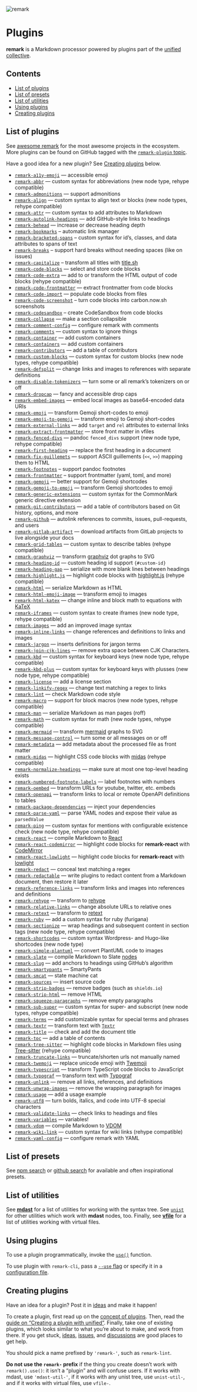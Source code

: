 ![remark][logo]

# Plugins

**remark** is a Markdown processor powered by plugins part of the [unified][]
[collective][].

## Contents

*   [List of plugins](#list-of-plugins)
*   [List of presets](#list-of-presets)
*   [List of utilities](#list-of-utilities)
*   [Using plugins](#using-plugins)
*   [Creating plugins](#creating-plugins)

## List of plugins

See [awesome remark][awesome] for the most awesome projects in the ecosystem.
More plugins can be found on GitHub tagged with the
[`remark-plugin` topic][topic].

Have a good idea for a new plugin?
See [Creating plugins][create] below.

*   [`remark-a11y-emoji`](https://github.com/florianeckerstorfer/remark-a11y-emoji)
    — accessible emoji
*   [`remark-abbr`](https://github.com/zestedesavoir/zmarkdown/tree/HEAD/packages/remark-abbr#readme)
    — custom syntax for abbreviations (new node type, rehype compatible)
*   [`remark-admonitions`](https://github.com/elviswolcott/remark-admonitions)
    — support admonitions
*   [`remark-align`](https://github.com/zestedesavoir/zmarkdown/tree/HEAD/packages/remark-align#readme)
    — custom syntax to align text or blocks (new node types, rehype compatible)
*   [`remark-attr`](https://github.com/arobase-che/remark-attr)
    — custom syntax to add attributes to Markdown
*   [`remark-autolink-headings`](https://github.com/remarkjs/remark-autolink-headings)
    — add GitHub-style links to headings
*   [`remark-behead`](https://github.com/mrzmmr/remark-behead)
    — increase or decrease heading depth
*   [`remark-bookmarks`](https://github.com/remarkjs/remark-bookmarks)
    – automatic link manager
*   [`remark-bracketed-spans`](https://github.com/sethvincent/remark-bracketed-spans)
    – custom syntax for id’s, classes, and data attributes to spans of text
*   [`remark-breaks`](https://github.com/remarkjs/remark-breaks)
    – support hard breaks without needing spaces (like on issues)
*   [`remark-capitalize`](https://github.com/zeit/remark-capitalize)
    – transform all titles with
    [title.sh](https://github.com/zeit/title)
*   [`remark-code-blocks`](https://github.com/mrzmmr/remark-code-blocks)
    — select and store code blocks
*   [`remark-code-extra`](https://github.com/samlanning/remark-code-extra)
    — add to or transform the HTML output of code blocks (rehype compatible)
*   [`remark-code-frontmatter`](https://github.com/samlanning/remark-code-frontmatter)
    — extract frontmatter from code blocks
*   [`remark-code-import`](https://github.com/kevin940726/remark-code-import)
    — populate code blocks from files
*   [`remark-code-screenshot`](https://github.com/Swizec/remark-code-screenshot)
    – turn code blocks into carbon.now.sh screenshots
*   [`remark-codesandbox`](https://github.com/kevin940726/remark-codesandbox)
    – create CodeSandbox from code blocks
*   [`remark-collapse`](https://github.com/Rokt33r/remark-collapse)
    — make a section collapsible
*   [`remark-comment-config`](https://github.com/remarkjs/remark-comment-config)
    — configure remark with comments
*   [`remark-comments`](https://github.com/zestedesavoir/zmarkdown/tree/HEAD/packages/remark-comments#readme)
    — custom syntax to ignore things
*   [`remark-container`](https://github.com/zWingz/remark-container)
    — add custom containers
*   [`remark-containers`](https://github.com/Nevenall/remark-containers)
    — add custom containers
*   [`remark-contributors`](https://github.com/remarkjs/remark-contributors)
    — add a table of contributors
*   [`remark-custom-blocks`](https://github.com/zestedesavoir/zmarkdown/tree/HEAD/packages/remark-custom-blocks#readme)
    — custom syntax for custom blocks (new node types, rehype compatible)
*   [`remark-defsplit`](https://github.com/remarkjs/remark-defsplit)
    — change links and images to references with separate definitions
*   [`remark-disable-tokenizers`](https://github.com/zestedesavoir/zmarkdown/tree/HEAD/packages/remark-disable-tokenizers#readme)
    — turn some or all remark’s tokenizers on or off
*   [`remark-dropcap`](https://github.com/brev/remark-dropcap)
    — fancy and accessible drop caps
*   [`remark-embed-images`](https://github.com/remarkjs/remark-embed-images)
    — embed local images as base64-encoded data URIs
*   [`remark-emoji`](https://github.com/rhysd/remark-emoji)
    — transform Gemoji short-codes to emoji
*   [`remark-emoji-to-gemoji`](https://github.com/jackycute/remark-emoji-to-gemoji)
    — transform emoji to Gemoji short-codes
*   [`remark-external-links`](https://github.com/remarkjs/remark-external-links)
    — add `target` and `rel` attributes to external links
*   [`remark-extract-frontmatter`](https://github.com/mrzmmr/remark-extract-frontmatter)
    — store front matter in vfiles
*   [`remark-fenced-divs`](https://github.com/benabel/remark-fenced-divs)
    — pandoc `fenced_divs` support (new node type, rehype compatible)
*   [`remark-first-heading`](https://github.com/laat/remark-first-heading)
    — replace the first heading in a document
*   [`remark-fix-guillemets`](https://github.com/zestedesavoir/zmarkdown/tree/HEAD/packages/remark-fix-guillemets#readme)
    — support ASCII guillements (`<<`, `>>`) mapping them to HTML
*   [`remark-footnotes`](https://github.com/remarkjs/remark-footnotes)
    – support pandoc footnotes
*   [`remark-frontmatter`](https://github.com/remarkjs/remark-frontmatter)
    – support frontmatter (yaml, toml, and more)
*   [`remark-gemoji`](https://github.com/remarkjs/remark-gemoji)
    — better support for Gemoji shortcodes
*   [`remark-gemoji-to-emoji`](https://github.com/jackycute/remark-gemoji-to-emoji)
    — transform Gemoji shortcodes to emoji
*   [`remark-generic-extensions`](https://github.com/medfreeman/remark-generic-extensions)
    — custom syntax for the CommonMark generic directive extension
*   [`remark-git-contributors`](https://github.com/remarkjs/remark-git-contributors)
    — add a table of contributors based on Git history, options, and more
*   [`remark-github`](https://github.com/remarkjs/remark-github)
    — autolink references to commits, issues, pull-requests, and users
*   [`remark-gitlab-artifact`](https://github.com/temando/remark-gitlab-artifact)
    — download artifacts from GitLab projects to live alongside your docs
*   [`remark-grid-tables`](https://github.com/zestedesavoir/zmarkdown/tree/HEAD/packages/remark-grid-tables#readme)
    — custom syntax to describe tables (rehype compatible)
*   [`remark-graphviz`](https://github.com/temando/remark-graphviz)
    — transform [graphviz](https://www.graphviz.org) dot graphs to SVG
*   [`remark-heading-id`](https://github.com/imcuttle/remark-heading-id)
    — custom heading id support `{#custom-id}`
*   [`remark-heading-gap`](https://github.com/remarkjs/remark-heading-gap)
    — serialize with more blank lines between headings
*   [`remark-highlight.js`](https://github.com/remarkjs/remark-highlight.js)
    — highlight code blocks with [highlight.js](https://github.com/isagalaev/highlight.js)
    (rehype compatible)
*   [`remark-html`](https://github.com/remarkjs/remark-html)
    — serialize Markdown as HTML
*   [`remark-html-emoji-image`](https://github.com/jackycute/remark-html-emoji-image)
    — transform emoji to images
*   [`remark-html-katex`](https://github.com/Rokt33r/remark-math/tree/HEAD/packages/remark-html-katex#readme)
    — change inline and block math to equations with [KaTeX](https://github.com/Khan/KaTeX)
*   [`remark-iframes`](https://github.com/zestedesavoir/zmarkdown/tree/HEAD/packages/remark-iframes#readme)
    — custom syntax to create iframes (new node type, rehype compatible)
*   [`remark-images`](https://github.com/remarkjs/remark-images)
    — add an improved image syntax
*   [`remark-inline-links`](https://github.com/remarkjs/remark-inline-links)
    — change references and definitions to links and images
*   [`remark-jargon`](https://github.com/freesewing/freesewing/tree/develop/packages/remark-jargon)
    — inserts definitions for jargon terms
*   [`remark-join-cjk-lines`](https://github.com/purefun/remark-join-cjk-lines)
    — remove extra space between CJK Characters.
*   [`remark-kbd`](https://github.com/zestedesavoir/zmarkdown/tree/HEAD/packages/remark-kbd#readme)
    — custom syntax for keyboard keys (new node type, rehype compatible)
*   [`remark-kbd-plus`](https://github.com/twardoch/remark-kbd-plus)
    — custom syntax for keyboard keys with plusses (new node type, rehype
    compatible)
*   [`remark-license`](https://github.com/remarkjs/remark-license)
    — add a license section
*   [`remark-linkify-regex`](https://gitlab.com/staltz/remark-linkify-regex)
    — change text matching a regex to links
*   [`remark-lint`](https://github.com/remarkjs/remark-lint)
    — check Markdown code style
*   [`remark-macro`](https://github.com/dimerapp/remark-macro)
    — support for block macros (new node types, rehype compatible)
*   [`remark-man`](https://github.com/remarkjs/remark-man)
    — serialize Markdown as man pages (roff)
*   [`remark-math`](https://github.com/Rokt33r/remark-math)
    — custom syntax for math (new node types, rehype compatible)
*   [`remark-mermaid`](https://github.com/temando/remark-mermaid)
    — transform [mermaid](https://mermaidjs.github.io/) graphs to SVG
*   [`remark-message-control`](https://github.com/remarkjs/remark-message-control)
    — turn some or all messages on or off
*   [`remark-metadata`](https://github.com/temando/remark-metadata)
    — add metadata about the processed file as front matter
*   [`remark-midas`](https://github.com/remarkjs/remark-midas)
    — highlight CSS code blocks with [midas](https://github.com/ben-eb/midas)
    (rehype compatible)
*   [`remark-normalize-headings`](https://github.com/remarkjs/remark-normalize-headings)
    — make sure at most one top-level heading exists
*   [`remark-numbered-footnote-labels`](https://github.com/jackfletch/remark-numbered-footnote-labels)
    — label footnotes with numbers
*   [`remark-oembed`](https://github.com/agentofuser/remark-oembed)
    — transform URLs for youtube, twitter, etc. embeds
*   [`remark-openapi`](https://github.com/temando/remark-openapi)
    — transform links to local or remote OpenAPI definitions to tables
*   [`remark-package-dependencies`](https://github.com/unlight/remark-package-dependencies)
    — inject your dependencies
*   [`remark-parse-yaml`](https://github.com/landakram/remark-parse-yaml)
    — parse YAML nodes and expose their value as `parsedValue`
*   [`remark-ping`](https://github.com/zestedesavoir/zmarkdown/tree/HEAD/packages/remark-ping#readme)
    — custom syntax for mentions with configurable existence check (new node
    type, rehype compatible)
*   [`remark-react`](https://github.com/remarkjs/remark-react)
    — compile Markdown to [React](https://github.com/facebook/react)
*   [`remark-react-codemirror`](https://github.com/craftzdog/remark-react-codemirror)
    — highlight code blocks for **remark-react** with [CodeMirror](https://codemirror.net)
*   [`remark-react-lowlight`](https://github.com/inlinestyle/remark-react-lowlight)
    — highlight code blocks for **remark-react** with [lowlight](https://github.com/wooorm/lowlight)
*   [`remark-redact`](https://github.com/seafoam6/remark-redact)
    — conceal text matching a regex
*   [`remark-redactable`](https://github.com/code-dot-org/remark-redactable)
    — write plugins to redact content from a Markdown document,
    then restore it later
*   [`remark-reference-links`](https://github.com/remarkjs/remark-reference-links)
    — transform links and images into references and definitions
*   [`remark-rehype`](https://github.com/remarkjs/remark-rehype)
    — transform to [rehype](https://github.com/rehypejs/rehype)
*   [`remark-relative-links`](https://github.com/zslabs/remark-relative-links)
    — change absolute URLs to relative ones
*   [`remark-retext`](https://github.com/remarkjs/remark-retext)
    — transform to [retext](https://github.com/retextjs/retext)
*   [`remark-ruby`](https://github.com/laysent/remark-ruby)
    — add a custom syntax for ruby (furigana)
*   [`remark-sectionize`](https://github.com/jake-low/remark-sectionize)
    — wrap headings and subsequent content in section tags (new node type,
    rehype compatible)
*   [`remark-shortcodes`](https://github.com/djm/remark-shortcodes)
    — custom syntax Wordpress- and Hugo-like shortcodes (new node type)
*   [`remark-simple-plantuml`](https://github.com/akebifiky/remark-simple-plantuml)
    — convert PlantUML code to images
*   [`remark-slate`](https://github.com/hanford/remark-slate)
    — compile Markdown to Slate [nodes](https://docs.slatejs.org/concepts/02-nodes)
*   [`remark-slug`](https://github.com/remarkjs/remark-slug)
    — add anchors to headings using GitHub’s algorithm
*   [`remark-smartypants`](https://github.com/silvenon/remark-smartypants)
    — SmartyPants
*   [`remark-smcat`](https://github.com/shedali/remark-smcat)
    — state machine cat
*   [`remark-sources`](https://github.com/unlight/remark-sources)
    — insert source code
*   [`remark-strip-badges`](https://github.com/remarkjs/remark-strip-badges)
    — remove badges (such as `shields.io`)
*   [`remark-strip-html`](https://github.com/craftzdog/remark-strip-html)
    — remove HTML
*   [`remark-squeeze-paragraphs`](https://github.com/remarkjs/remark-squeeze-paragraphs)
    — remove empty paragraphs
*   [`remark-sub-super`](https://github.com/zestedesavoir/zmarkdown/tree/HEAD/packages/remark-sub-super)
    — custom syntax for super- and subscript (new node types, rehype compatible)
*   [`remark-terms`](https://github.com/Nevenall/remark-terms)
    — add customizable syntax for special terms and phrases
*   [`remark-textr`](https://github.com/remarkjs/remark-textr)
    — transform text with [`Textr`](https://github.com/shuvalov-anton/textr)
*   [`remark-title`](https://github.com/RichardLitt/remark-title)
    — check and add the document title
*   [`remark-toc`](https://github.com/remarkjs/remark-toc)
    — add a table of contents
*   [`remark-tree-sitter`](https://github.com/samlanning/remark-tree-sitter)
    — highlight code blocks in Markdown files using
    [Tree-sitter](https://tree-sitter.github.io/tree-sitter/)
    (rehype compatible)
*   [`remark-truncate-links`](https://github.com/GaiAma/Coding4GaiAma/tree/HEAD/packages/remark-truncate-links)
    — truncate/shorten urls not manually named
*   [`remark-twemoji`](https://github.com/madiodio/remark-twemoji)
    — replace unicode emoji with [Twemoji](https://github.com/twitter/twemoji)
*   [`remark-typescript`](https://github.com/trevorblades/remark-typescript)
    — transform TypeScript code blocks to JavaScript
*   [`remark-typograf`](https://github.com/mavrin/remark-typograf)
    — transform text with [Typograf](https://github.com/typograf)
*   [`remark-unlink`](https://github.com/remarkjs/remark-unlink)
    — remove all links, references, and definitions
*   [`remark-unwrap-images`](https://github.com/remarkjs/remark-unwrap-images)
    — remove the wrapping paragraph for images
*   [`remark-usage`](https://github.com/remarkjs/remark-usage)
    — add a usage example
*   [`remark-utf8`](https://github.com/Swizec/remark-utf8)
    — turn bolds, italics, and code into UTF-8 special characters
*   [`remark-validate-links`](https://github.com/remarkjs/remark-validate-links)
    — check links to headings and files
*   [`remark-variables`](https://github.com/mrzmmr/remark-variables)
    — variables!
*   [`remark-vdom`](https://github.com/remarkjs/remark-vdom)
    — compile Markdown to [VDOM](https://github.com/Matt-Esch/virtual-dom/)
*   [`remark-wiki-link`](https://github.com/landakram/remark-wiki-link)
    — custom syntax for wiki links (rehype compatible)
*   [`remark-yaml-config`](https://github.com/remarkjs/remark-yaml-config)
    — configure remark with YAML

## List of presets

See [npm search][npm-preset-search] or [github search][github-preset-search]
for available and often inspirational presets.

## List of utilities

See [**mdast**][mdast-util] for a list of utilities for working with the syntax
tree.
See [`unist`][unist-util] for other utilities which work with **mdast**
nodes, too.
Finally, see [**vfile**][vfile-util] for a list of utilities working with
virtual files.

## Using plugins

To use a plugin programmatically, invoke the [`use()`][unified-use]
function.

To use plugin with `remark-cli`, pass a [`--use` flag][unified-args-use]
or specify it in a [configuration file][config-file-use].

## Creating plugins

Have an idea for a plugin?
Post it in [ideas][] and make it happen!

To create a plugin, first read up on the [concept of plugins][unified-plugins].
Then, read the [guide on “Creating a plugin with unified”][guide].
Finally, take one of existing plugins, which looks similar to what you’re about
to make, and work from there.
If you get stuck, [ideas][], [issues][], and [discussions][] are good places to
get help.

You should pick a name prefixed by `'remark-'`, such as `remark-lint`.

**Do not use the `remark-` prefix** if the thing you create doesn’t work with
`remark().use()`: it isn’t a “plugin” and will confuse users.
If it works with mdast, use `'mdast-util-'`, if it works with any unist tree,
use `unist-util-`, and if it works with virtual files, use `vfile-`.

<!--Definitions:-->

[logo]: https://raw.githubusercontent.com/remarkjs/remark/4f6b3d7/logo.svg?sanitize=true

[mdast-util]: https://github.com/syntax-tree/mdast#list-of-utilities

[unist-util]: https://github.com/syntax-tree/unist#unist-utilities

[vfile-util]: https://github.com/vfile/vfile#utilities

[unified-use]: https://github.com/unifiedjs/unified#processoruseplugin-options

[unified-args-use]: https://github.com/unifiedjs/unified-args#--use-plugin

[config-file-use]: https://github.com/unifiedjs/unified-engine/blob/HEAD/doc/configure.md#plugins

[unified-plugins]: https://github.com/unifiedjs/unified#plugin

[issues]: https://github.com/remarkjs/remark/issues

[discussions]: https://github.com/remarkjs/remark/discussions

[guide]: https://unifiedjs.com/learn/guide/create-a-plugin/

[npm-preset-search]: https://www.npmjs.com/search?q=remark-preset

[github-preset-search]: https://github.com/topics/remark-preset

[awesome]: https://github.com/remarkjs/awesome

[ideas]: https://github.com/remarkjs/ideas

[topic]: https://github.com/topics/remark-plugin

[unified]: https://github.com/unifiedjs/unified

[collective]: https://opencollective.com/unified

[create]: #creating-plugins
